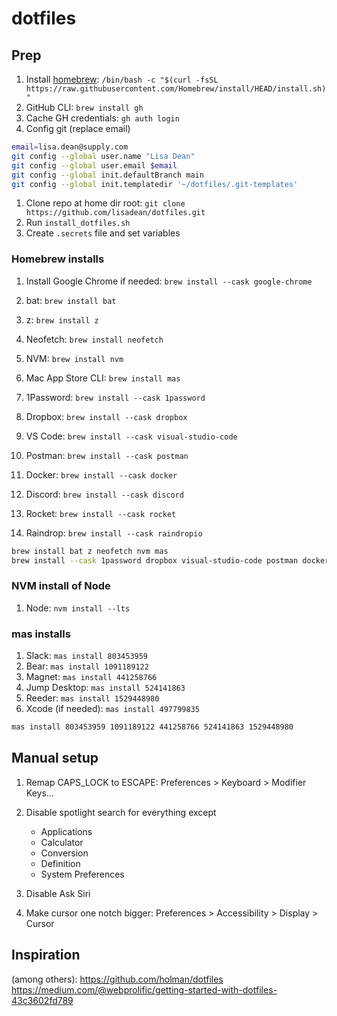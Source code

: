 # dotfiles

## Prep

1. Install [homebrew](https://brew.sh/): `/bin/bash -c "$(curl -fsSL https://raw.githubusercontent.com/Homebrew/install/HEAD/install.sh)"`
1. GitHub CLI: `brew install gh`
1. Cache GH credentials: `gh auth login`
1. Config git (replace email)

```bash
email=lisa.dean@supply.com
git config --global user.name "Lisa Dean"
git config --global user.email $email
git config --global init.defaultBranch main
git config --global init.templatedir '~/dotfiles/.git-templates'
```

1. Clone repo at home dir root: `git clone https://github.com/lisadean/dotfiles.git`
1. Run `install_dotfiles.sh`
1. Create `.secrets` file and set variables

### Homebrew installs

1. Install Google Chrome if needed: `brew install --cask google-chrome`

1. bat: `brew install bat`
1. z: `brew install z`
1. Neofetch: `brew install neofetch`
1. NVM: `brew install nvm`
1. Mac App Store CLI: `brew install mas`
1. 1Password: `brew install --cask 1password`
1. Dropbox: `brew install --cask dropbox`
1. VS Code: `brew install --cask visual-studio-code`
1. Postman: `brew install --cask postman`
1. Docker: `brew install --cask docker`
1. Discord: `brew install --cask discord`
1. Rocket: `brew install --cask rocket`
1. Raindrop: `brew install --cask raindropio`

```bash
brew install bat z neofetch nvm mas
brew install --cask 1password dropbox visual-studio-code postman docker discord rocket raindropio
```

### NVM install of Node

1. Node: `nvm install --lts`

### mas installs

1. Slack: `mas install 803453959`
1. Bear: `mas install 1091189122`
1. Magnet: `mas install 441258766`
1. Jump Desktop: `mas install 524141863`
1. Reeder: `mas install 1529448980`
1. Xcode (if needed): `mas install 497799835`

```bash
mas install 803453959 1091189122 441258766 524141863 1529448980
```

## Manual setup

1. Remap CAPS_LOCK to ESCAPE: Preferences > Keyboard > Modifier Keys...
1. Disable spotlight search for everything except

   - Applications
   - Calculator
   - Conversion
   - Definition
   - System Preferences

1. Disable Ask Siri
1. Make cursor one notch bigger: Preferences > Accessibility > Display > Cursor

## Inspiration

(among others):
https://github.com/holman/dotfiles
https://medium.com/@webprolific/getting-started-with-dotfiles-43c3602fd789

```

```

```

```
